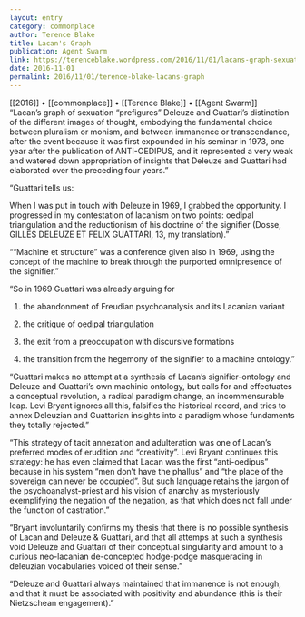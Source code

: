 ```yaml
---
layout: entry
category: commonplace
author: Terence Blake
title: Lacan's Graph
publication: Agent Swarm
link: https://terenceblake.wordpress.com/2016/11/01/lacans-graph-sexuation-or-annexation/
date: 2016-11-01
permalink: 2016/11/01/terence-blake-lacans-graph
---
```


[[2016]] • [[commonplace]] • [[Terence Blake]] • [[Agent Swarm]]
 
“Lacan’s graph of sexuation “prefigures” Deleuze and Guattari’s distinction of the different images of thought, embodying the fundamental choice between pluralism or monism, and between immanence or transcendance, after the event because it was first expounded in his seminar in 1973, one year after the publication of ANTI-OEDIPUS, and it represented a very weak and watered down appropriation of insights that Deleuze and Guattari had elaborated over the preceding four years.”

“Guattari tells us:

When I was put in touch with Deleuze in 1969, I grabbed the opportunity. I progressed in my contestation of lacanism on two points: oedipal triangulation and the reductionism of his doctrine of the signifier (Dosse, GILLES DELEUZE ET FELIX GUATTARI, 13, my translation).”

““Machine et structure” was a conference given also in 1969, using the concept of the machine to break through the purported omnipresence of the signifier.”

“So in 1969 Guattari was already arguing for

1) the abandonment of Freudian psychoanalysis and its Lacanian variant

2) the critique of oedipal triangulation

3) the exit from a preoccupation with discursive formations

4) the transition from the hegemony of the signifier to a machine ontology.”

“Guattari makes no attempt at a synthesis of Lacan’s signifier-ontology and Deleuze and Guattari’s own machinic ontology, but calls for and effectuates a conceptual revolution, a radical paradigm change, an incommensurable leap. Levi Bryant ignores all this, falsifies the historical record, and tries to annex Deleuzian and Guattarian insights into a paradigm whose fundaments they totally rejected.”

“This strategy of tacit annexation and adulteration was one of Lacan’s preferred modes of erudition and “creativity”. Levi Bryant continues this strategy: he has even claimed that Lacan was the first “anti-oedipus” because in his system “men don’t have the phallus” and “the place of the sovereign can never be occupied”. But such language retains the jargon of the psychoanalyst-priest and his vision of anarchy as mysteriously exemplifying the negation of the negation, as that which does not fall under the function of castration.”

“Bryant involuntarily confirms my thesis that there is no possible synthesis of Lacan and Deleuze & Guattari, and that all attemps at such a synthesis void Deleuze and Guattari of their conceptual singularity and amount to a curious neo-lacanian de-concepted hodge-podge masquerading in deleuzian vocabularies voided of their sense.”

“Deleuze and Guattari always maintained that immanence is not enough, and that it must be associated with positivity and abundance (this is their Nietzschean engagement).”


